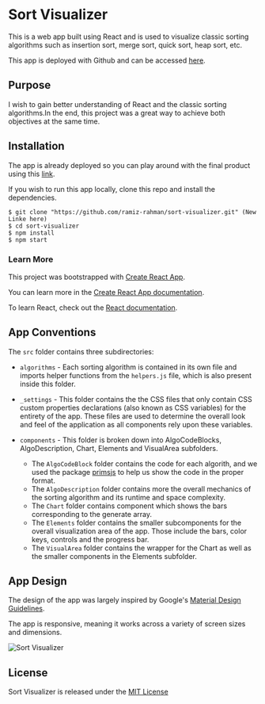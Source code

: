 # Sort Visualizer

This is a web app built using React and is used to visualize classic sorting algorithms such as insertion sort, merge sort, quick sort, heap sort, etc.

This app is deployed with Github and can be accessed [here](https://sort-visualizer.ramizrahman.com).

## Purpose

I wish to gain better understanding of React and the classic sorting algorithms.In the end, this project was a great way to achieve both objectives at the same time.

## Installation

The app is already deployed so you can play around with the final product using this [link](https://sort-visualizer.ramizrahman.com).

If you wish to run this app locally, clone this repo and install the dependencies.

```
$ git clone "https://github.com/ramiz-rahman/sort-visualizer.git" (New Linke here)
$ cd sort-visualizer
$ npm install
$ npm start
```

### Learn More

This project was bootstrapped with [Create React App](https://github.com/facebook/create-react-app).

You can learn more in the [Create React App documentation](https://facebook.github.io/create-react-app/docs/getting-started).

To learn React, check out the [React documentation](https://reactjs.org/).

## App Conventions

The `src` folder contains three subdirectories:

- `algorithms` - Each sorting algorithm is contained in its own file and imports helper functions from the `helpers.js` file, which is also present inside this folder. 

- `_settings` - This folder contains the the CSS files that only contain CSS custom properties declarations (also known as CSS variables) for the entirety of the app. These files are used to determine the overall look and feel of the application as all components rely upon these variables.

- `components` - This folder is broken down into AlgoCodeBlocks, AlgoDescription, Chart, Elements and VisualArea subfolders.

  - The `AlgoCodeBlock` folder contains the code for each algorith, and we used the package [primsjs](https://www.npmjs.com/package/react-prism) to help us show the code in the proper format.
  - The `AlgoDescription` folder contains more the overall mechanics of the sorting algorithm and its runtime and space complexity.
  - The `Chart` folder contains component which shows the bars corresponding to the generate array.
  - The `Elements` folder contains the smaller subcomponents for the overall visualization area of the app.  Those include the bars, color keys, controls and the progress bar.
  - The `VisualArea` folder contains the wrapper for the Chart as well as the smaller components in the Elements subfolder.

## App Design

The design of the app was largely inspired by Google's [Material Design Guidelines](https://material.io/design/).

The app is responsive, meaning it works across a variety of screen sizes and dimensions.

![Sort Visualizer](https://i.imgur.com/8gF08Dk.png)

## License

Sort Visualizer is released under the [MIT License](https://choosealicense.com/licenses/mit/)